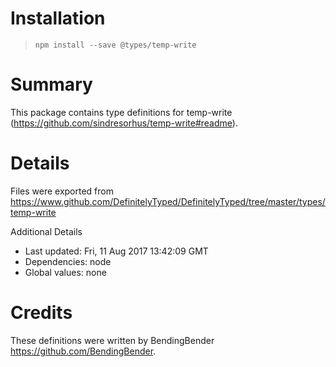 # Installation
> `npm install --save @types/temp-write`

# Summary
This package contains type definitions for temp-write (https://github.com/sindresorhus/temp-write#readme).

# Details
Files were exported from https://www.github.com/DefinitelyTyped/DefinitelyTyped/tree/master/types/temp-write

Additional Details
 * Last updated: Fri, 11 Aug 2017 13:42:09 GMT
 * Dependencies: node
 * Global values: none

# Credits
These definitions were written by BendingBender <https://github.com/BendingBender>.
